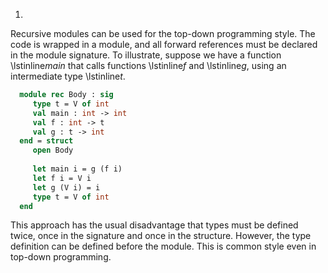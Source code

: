 1.
  Recursive modules can be used for the top-down programming style.  The
  code is wrapped in a module, and all forward references must be
  declared in the module signature.  To illustrate, suppose we have a
  function \lstinline$main$ that calls
  functions \lstinline$f$ and \lstinline$g$, using an
  intermediate type \lstinline$t$.
  
```ocaml
  module rec Body : sig
     type t = V of int
     val main : int -> int
     val f : int -> t
     val g : t -> int
  end = struct
     open Body
  
     let main i = g (f i)
     let f i = V i
     let g (V i) = i
     type t = V of int
  end
```
  This approach has the usual disadvantage that types must be defined
  twice, once in the signature and once in the structure.  However, the
  type definition can be defined before the module.  This is common
  style even in top-down programming.

